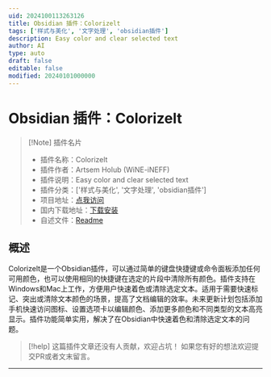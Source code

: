 ```yaml
---
uid: 2024100113263126
title: Obsidian 插件：Colorizelt
tags: ['样式与美化', '文字处理', 'obsidian插件']
description: Easy color and clear selected text
author: AI
type: auto
draft: false
editable: false
modified: 20240101000000
---
```


# Obsidian 插件：Colorizelt

> [!Note] 插件名片
> - 插件名称：Colorizelt
> - 插件作者：Artsem Holub (WiNE-iNEFF)
> - 插件说明：Easy color and clear selected text
> - 插件分类：['样式与美化', '文字处理', 'obsidian插件']
> - 项目地址：[点我访问](https://github.com/WiNE-iNEFF/colorizelt)
> - 国内下载地址：[下载安装](https://pkmer.cn/products/plugin/pluginMarket/?colorizelt)
> - 自述文件：[Readme](https://ghproxy.net/https://raw.githubusercontent.com/WiNE-iNEFF/colorizelt/main/README.md)



## 概述

Colorizelt是一个Obsidian插件，可以通过简单的键盘快捷键或命令面板添加任何可用颜色，也可以使用相同的快捷键在选定的片段中清除所有颜色。插件支持在Windows和Mac上工作，方便用户快速着色或清除选定文本。适用于需要快速标记、突出或清除文本颜色的场景，提高了文档编辑的效率。未来更新计划包括添加手机快速访问图标、设置选项卡以编辑颜色、添加更多颜色和不同类型的文本高亮显示。插件功能简单实用，解决了在Obsidian中快速着色和清除选定文本的问题。


> [!help] 
> 这篇插件文章还没有人贡献，欢迎占坑！
> 如果您有好的想法欢迎提交PR或者文末留言。
> 

---



